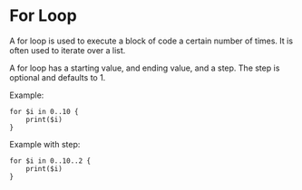 # For Loop

A for loop is used to execute a block of code a certain number of times. It is often used to iterate over a list.

A for loop has a starting value, and ending value, and a step. The step is optional and defaults to 1.

Example:

```
for $i in 0..10 {
    print($i)
}
```

Example with step:

```
for $i in 0..10..2 {
    print($i)
}
```

